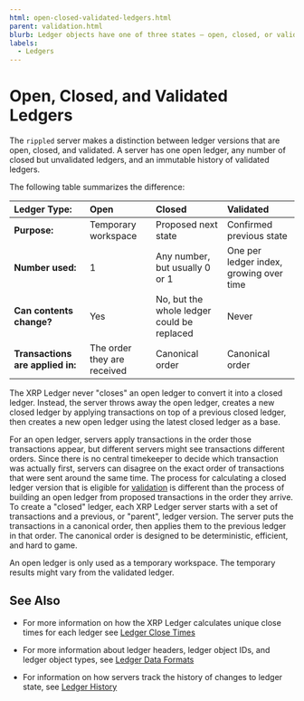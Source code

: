 ```yaml
---
html: open-closed-validated-ledgers.html
parent: validation.html
blurb: Ledger objects have one of three states — open, closed, or validated.
labels:
  - Ledgers
---
```


# Open, Closed, and Validated Ledgers

The `rippled` server makes a distinction between ledger versions that are open, closed, and validated. A server has one open ledger, any number of closed but unvalidated ledgers, and an immutable history of validated ledgers.

 The following table summarizes the difference:

| Ledger Type:                     | Open                        | Closed                                     | Validated |
|:---------------------------------|:----------------------------|:-------------------------------------------|:--|
| **Purpose:**                     | Temporary workspace         | Proposed next state                        | Confirmed previous state |
| **Number used:**                 | 1                           | Any number, but usually 0 or 1             | One per ledger index, growing over time |
| **Can contents change?**         | Yes                         | No, but the whole ledger could be replaced | Never |
| **Transactions are applied in:** | The order they are received | Canonical order                            | Canonical order |

The XRP Ledger never "closes" an open ledger to convert it into a closed ledger. Instead, the server throws away the open ledger, creates a new closed ledger by applying transactions on top of a previous closed ledger, then creates a new open ledger using the latest closed ledger as a base.

For an open ledger, servers apply transactions in the order those transactions appear, but different servers might see transactions different orders. Since there is no central timekeeper to decide which transaction was actually first, servers can disagree on the exact order of transactions that were sent around the same time. The process for calculating a closed ledger version that is eligible for [validation](consensus.html#validation) is different than the process of building an open ledger from proposed transactions in the order they arrive. To create a "closed" ledger, each XRP Ledger server starts with a set of transactions and a previous, or "parent", ledger version. The server puts the transactions in a canonical order, then applies them to the previous ledger in that order. The canonical order is designed to be deterministic, efficient, and hard to game.

An open ledger is only used as a temporary workspace. The temporary results might vary from the validated ledger.

## See Also

- For more information on how the XRP Ledger calculates unique close times for each ledger see [Ledger Close Times](ledger-close-times.html)

- For more information about ledger headers, ledger object IDs, and ledger object types, see [Ledger Data Formats](ledger-data-formats.html)
- For information on how servers track the history of changes to ledger state, see [Ledger History](ledger-history.html)

